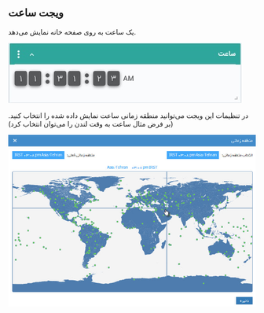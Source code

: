 ﻿## ویجت ساعت  

یک ساعت به روی صفحه خانه نمایش می‌دهد.

![](Time1.jpg)

در تنظیمات این ویجت می‌توانید منطقه زمانی ساعت نمایش داده شده را انتخاب کنید. (بر فرض مثال ساعت به وقت لندن را می‌توان انتخاب کرد)

![](Time2.jpg)

